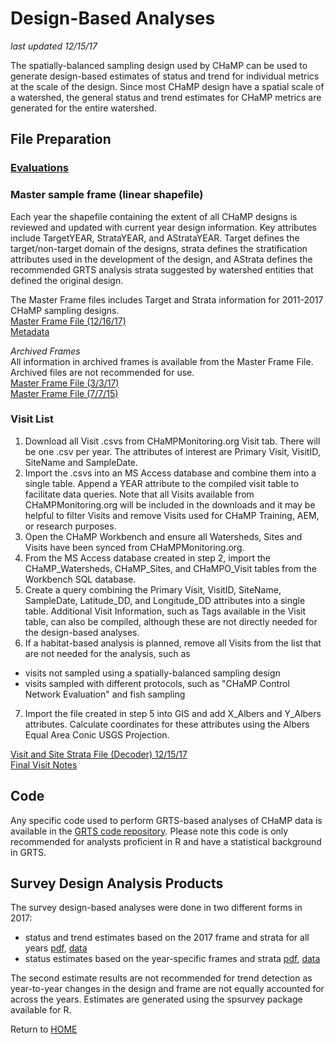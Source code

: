 

# Design-Based Analyses
*last updated 12/15/17* 

The spatially-balanced sampling design used by CHaMP can be used to generate design-based estimates of status and trend for individual metrics at the scale of the design. Since most CHaMP design have a spatial scale of a watershed, the general status and trend estimates for CHaMP metrics are generated for the entire watershed.  

## File Preparation

### [Evaluations](Design_Evaluations.md)

### Master sample frame (linear shapefile)
Each year the shapefile containing the extent of all CHaMP designs is reviewed and updated with current year design information.  Key attributes include TargetYEAR, StrataYEAR, and AStrataYEAR. Target defines the target/non-target domain of the designs, strata defines the stratification attributes used in the development of the design, and AStrata defines the recommended GRTS analysis strata suggested by watershed entities that defined the original design.  

The Master Frame files includes Target and Strata information for 2011-2017 CHaMP sampling designs.  
[Master Frame File (12/16/17)](https://www.dropbox.com/s/jm39n90abgx1t8h/MasterFrame_20171216.zip?dl=0)  
[Metadata](https://www.dropbox.com/s/x03szgqbx8qzvam/FrameMetadata_20171216.xlsx?dl=0)

*Archived Frames*  
All information in archived frames is available from the Master Frame File. Archived files are not recommended for use.  
[Master Frame File (3/3/17)](https://www.dropbox.com/s/ykzij6bfvorqg2k/CHaMP_Frames_All_20170303.zip?dl=0)  
[Master Frame File (7/7/15)](https://www.dropbox.com/s/6dtyi71lexixqrx/CHaMP_Frames_All_20150707.zip?dl=0)  

### Visit List
1. Download all Visit .csvs from CHaMPMonitoring.org Visit tab. There will be one .csv per year. The attributes of interest are Primary Visit, VisitID, SiteName and SampleDate. 
2. Import the .csvs into an MS Access database and combine them into a single table. Append a YEAR attribute to the compiled visit table to facilitate data queries. Note that all Visits available from CHaMPMonitoring.org will be included in the downloads and it may be helpful to filter Visits and remove Visits used for CHaMP Training, AEM, or research purposes.
3. Open the CHaMP Workbench and ensure all Watersheds, Sites and Visits have been synced from CHaMPMonitoring.org.
4. From the MS Access database created in step 2, import the CHaMP_Watersheds, CHaMP_Sites, and CHaMPO_Visit tables from the Workbench SQL database.  
5. Create a query combining the Primary Visit, VisitID, SiteName, SampleDate, Latitude_DD, and Longitude_DD attributes into a single table. Additional Visit Information, such as Tags available in the Visit table, can also be compiled, although these are not directly needed for the design-based analyses.
6. If a habitat-based analysis is planned, remove all Visits from the list that are not needed for the analysis, such as
* visits not sampled using a spatially-balanced sampling design
* visits sampled with different protocols, such as "CHaMP Control Network Evaluation" and fish sampling
7. Import the file created in step 5 into GIS and add X_Albers and Y_Albers attributes.  Calculate coordinates for these attributes using the Albers Equal Area Conic USGS Projection.

[Visit and Site Strata File (Decoder) 12/15/17](https://www.dropbox.com/s/98g9cv839lbllfo/CHaMP_Visits_Decoder_20171215.xlsx?dl=0)  
[Final Visit Notes](https://docs.google.com/spreadsheets/d/1OPYQjjWmyjCrZo35BWjmRJP82Widy9DHxiyym-6iqdg/edit?usp=sharing)

## Code  
Any specific code used to perform GRTS-based analyses of CHaMP data is available in the [GRTS code repository](https://southforkresearch.github.io/CHaMP-Status-and-Trend-Roll-Ups/). Please note this code is only recommended for analysts proficient in R and have a statistical background in GRTS.  

## Survey Design Analysis Products

The survey design-based analyses were done in two different forms in 2017:    
* status and trend estimates based on the 2017 frame and strata for all years [pdf](https://www.dropbox.com/s/ix14rmf95s31grg/2011-2017%20CHaMP%20Status%20and%20Trend_2017Frame.pdf?dl=0), [data](https://www.dropbox.com/s/pild63rwqc9j1tq/2011-2017%20CHaMP%20Status%20and%20Trend_2017SameFrame.csv?dl=0)  
* status estimates based on the year-specific frames and strata [pdf](https://www.dropbox.com/s/di6iryfe5jhoodv/2011_2017_CHaMP_Status_and_Trend.pdf?dl=0), [data](https://www.dropbox.com/s/9vhi68ozz057tcp/2011_2017_CHaMP_Status_and_Trend.csv?dl=0)  

The second estimate results are not recommended for trend detection as year-to-year changes in the design and frame are not equally accounted for across the years. Estimates are generated using the spsurvey package available for R.

Return to [HOME](README.md)
